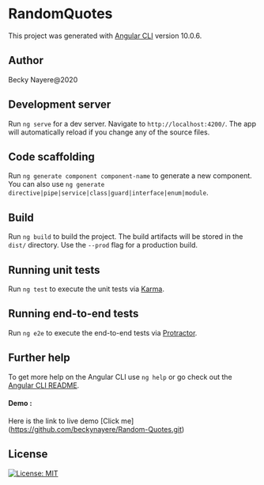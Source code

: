 # RandomQuotes

This project was generated with [Angular CLI](https://github.com/angular/angular-cli) version 10.0.6.

## Author
Becky Nayere@2020

## Development server

Run `ng serve` for a dev server. Navigate to `http://localhost:4200/`. The app will automatically reload if you change any of the source files.

## Code scaffolding

Run `ng generate component component-name` to generate a new component. You can also use `ng generate directive|pipe|service|class|guard|interface|enum|module`.

## Build

Run `ng build` to build the project. The build artifacts will be stored in the `dist/` directory. Use the `--prod` flag for a production build.

## Running unit tests

Run `ng test` to execute the unit tests via [Karma](https://karma-runner.github.io).

## Running end-to-end tests

Run `ng e2e` to execute the end-to-end tests via [Protractor](http://www.protractortest.org/).

## Further help

To get more help on the Angular CLI use `ng help` or go check out the [Angular CLI README](https://github.com/angular/angular-cli/blob/master/README.md).

#### Demo : 
Here is the link to live demo [Click me] (https://github.com/beckynayere/Random-Quotes.git)

## License

[![License: MIT](https://img.shields.io/badge/License-MIT-yellow.svg)](https://opensource.org/licenses/MIT)
